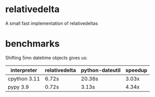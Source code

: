 # relativedelta
A small fast implementation of relativedeltas

# benchmarks

Shifting 5mn datetime objects gives us:

| interpreter | relativedelta | python-dateutil | speedup |
| ------ | ------ | ------ | ------ |
| cpython 3.11 | 6.72s | 20.36s | 3.03x |
| pypy 3.9 | 0.72s | 3.13s | 4.34x |

